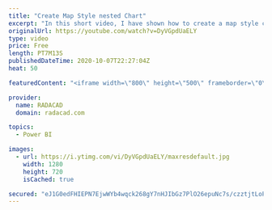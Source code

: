 ```yaml
---
title: "Create Map Style nested Chart"
excerpt: "In this short video, I have shown how to create a map style chart with a bar chart or packed scatter chart  or using images"
originalUrl: https://youtube.com/watch?v=DyVGpdUaELY
type: video
price: Free
length: PT7M13S
publishedDateTime: 2020-10-07T22:27:04Z
heat: 50

featuredContent: "<iframe width=\"800\" height=\"500\" frameborder=\"0\" src=\"https://www.youtube.com/embed/DyVGpdUaELY\" allow=\"accelerometer; autoplay; encrypted-media; gyroscope; picture-in-picture\" allowfullscreen></iframe>"

provider:
  name: RADACAD
  domain: radacad.com

topics:
  - Power BI

images:
  - url: https://i.ytimg.com/vi/DyVGpdUaELY/maxresdefault.jpg
    width: 1280
    height: 720
    isCached: true

secured: "eJ1G0edFHIEPN7EjwWYb4wqck268gY7nHJIbGz7PlO26epuNc7s/czztjtLoPaGiyzmccmP2DdK7aFGvTtwqP8pLPEppL3dIE2n2h8vGTUQ7s5fIw3kNkMtMzcADWX60GyNZIkOZkci4F/Kjlr90MTF8LkFdPRRYGSUgsB+GFirc4RBxUYonSwsWXh1bOnYyDv/VoihM3IVr+9BSWq2ePh8F9VTArkEvI4I6JjyeB714QD6rc95BEe52Zv3jJYDbx+b8XtY6aF+GvHv7cyDx9+gfftPnLF/V+u0V/2SBW3bjhPW+s18FJFh0hkN8eO4N//NO5Ua2lg+Y/TP0qJ6A6HdZ20IQhapASJMBVmZynDOXgb/p4V2GhQB7cKEBfpK5HlFIdGNKZY1x4GLRvMGmOtZ8X9liB0XqH848aJbl1+A=;ECxcnicazxCshndONRpj2Q=="
---
```


